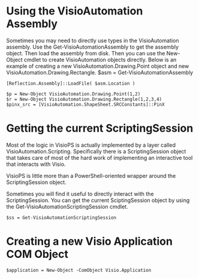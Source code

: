 
# Using the VisioAutomation Assembly
Sometimes you may need to directly use types in the VisioAutomation assembly. Use the Get-VisioAutomationAssembly to get the assembly object. Then load the assembly from disk. Then you can use the New-Object cmdlet to create VisioAutomation objects directly.
Below is an example of creating a new VisioAutomation.Drawing.Point object and new 
	VisioAutomation.Drawing.Rectangle.
	$asm = Get-VisioAutomationAssembly
	
	[Reflection.Assembly]::LoadFile( $asm.Location )
	
	$p = New-Object VisioAutomation.Drawing.Point(1,2)
	$r = New-Object VisioAutomation.Drawing.Rectangle(1,2,3,4)
	$pinx_src = [VisioAutomation.ShapeSheet.SRCConstants]::PinX

# Getting the current ScriptingSession

Most of the logic in VisioPS is actually implemented by a layer called VisioAutomation.Scripting. Specifically there is a ScriptingSession object that takes care of most of the hard work of implementing an interactive tool that interacts with Visio. 

VisioPS is little more than a PowerShell-oriented wrapper around the ScriptingSession object.

Sometimes you will find it useful to directly interact with the ScriptingSession. You can get the current SciptingSession object by using the Get-VisioAutomationScriptingSession cmdlet.

	$ss = Get-VisioAutomationScriptingSession

# Creating a new Visio Application COM Object

	$application = New-Object -ComObject Visio.Application


